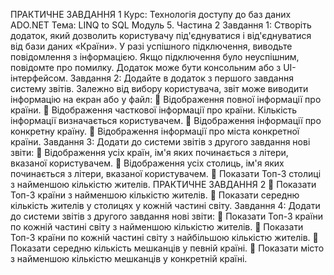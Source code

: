 ПРАКТИЧНЕ ЗАВДАННЯ
1
Курс: Технологія доступу до баз даних ADO.NET
Тема: LINQ to SQL
Модуль 5. Частина 2
Завдання 1:
Створіть додаток, який дозволить користувачу під'єднуватися і
від'єднуватися від бази даних «Країни». У разі успішного
підключення, виводьте повідомлення з інформацією. Якщо
підключення було неуспішним, повідомте про помилку. Додаток
може бути консольним або з UI-інтерфейсом.
Завдання 2:
Додайте в додаток з першого завдання систему звітів. Залежно
від вибору користувача, звіт може виводити інформацію на екран
або у файл:
 Відображення повної інформації про країни.
 Відображення часткової інформації про країни. Кількість
інформації визначається користувачем.
 Відображення інформації про конкретну країну.
 Відображення інформації про міста конкретної країни.
Завдання 3:
Додати до системи звітів з другого завдання нові звіти:
 Відображення усіх країн, ім'я яких починається з літери,
вказаної користувачем.
 Відображення усіх столиць, ім'я яких починається з літери,
вказаної користувачем.
 Показати Топ-3 столиці з найменшою кількістю жителів.
ПРАКТИЧНЕ ЗАВДАННЯ
2
 Показати Топ-3 країни з найменшою кількістю жителів.
 Показати середню кількість жителів у столицях у кожній
частині світу.
Завдання 4:
Додати до системи звітів з другого завдання нові звіти:
 Показати Топ-3 країни по кожній частині світу з найменшою
кількістю жителів.
 Показати Топ-3 країни по кожній частині світу з найбільшою
кількістю жителів.
 Показати середню кількість мешканців у певній країні.
 Показати місто з найменшою кількістю мешканців у
конкретній країні.
